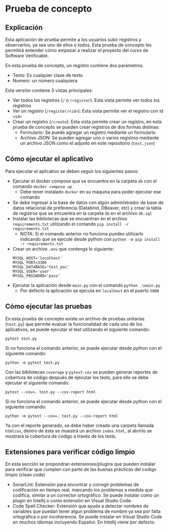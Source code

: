 # Prueba de concepto #

## Explicación ##
Esta aplicación de prueba permite a los usuarios subir registros y observarlos, ya sea uno de ellos o todos. Esta prueba de concepto les permitirá entender cómo empezar a realizar el proyecto del curso de Software Verificable.

En esta prueba de concepto, un registro contiene dos parámetros:
* Texto: Es cualquier clase de texto
* Numero: un número cualquiera

Esta versión contiene 3 vistas principales:
* Ver todos los registros (```/``` o ```/register```): Esta vista permite ver todos los registros
* Ver un registro (```/register/<id>```): Esta vista permite ver el registro con id ```<id>```
* Crear un registro (```/create```): Esta vista permite crear un registro, en esta prueba de concepto se pueden crear registros de dos formas distinas:
    * Formulario: Se puede agregar un registro mediante un formulario
    * Archivo JSON: Se pueden agregar uno o varios registros mediante un archivo JSON como el adjunto en este repositorio (```test.json```)

## Cómo ejecutar el aplicativo ##
Para ejecutar el aplicativo se deben seguir los siguientes pasos:
* Ejecutar el docker compose que se encuentra en la carpeta ```db``` con el comando ```docker compose up```
    * Debe tener instalado ```docker``` en su máquina para poder ejecutar ese comando
* Se debe ingresar a la base de datos con algún administrador de base de datos relacional de preferencia (Databind, DBeaver, etc) y crear la tabla de registros que se encuentra en la carpeta ```db``` en el archivo ```db.sql```
* Instalar las bibliotecas que se encuentran en el archivo ```requirements.txt``` utilizando el comando ```pip install -r requirements.txt```
    * NOTA: Si el comando anterior no funciona puedes utilizarlo indicando que se ejecute desde python con ```python -m pip install -r requirements.txt```
* Crear un archivo ```.env``` que contenga lo siguiente:
    ```
    MYSQL_HOST='localhost'
    MYSQL_PORT=3306
    MYSQL_DATABASE='test_poc'
    MYSQL_USER='user'
    MYSQL_PASSWORD='pass'
    ```
* Ejecutar la aplicación desde ```main.py``` con el comando ```python .\main.py```
    * Por defecto la aplicación se ejecuta en ```localhost``` en el puerto ```5000```

## Cómo ejecutar las pruebas ##
En esta prueba de concepto existe un archivo de pruebas unitarias (```test.py```) que permite evaluar la funcionalidad de cada uno de los aplicativos, se puede ejecutar el test utilizando el siguiente comando:

```pytest test.py```

Si no funciona el comando anterior, se puede ejecutar desde python con el siguiente comando:

```python -m pytest test.py```

Con las bibliotecas ```coverage``` y ```pytest-cov``` se pueden generar reportes de cobertura de código después de ejecutar los tests, para ello se debe ejecutar el siguiente comando:

```pytest --cov=. test.py --cov-report html```

Si no funciona el comando anterior, se puede ejecutar desde python con el siguiente comando:

```python -m pytest --cov=. test.py --cov-report html```

Ya con el reporte generado, se debe haber creado una carpeta llamada ```htmlcov```, dentro de ésta se muestrá un archivo ```index.html```, al abrirlo se mostrará la cobertura de codigo a través de los tests.


## Extensiones para verificar código limpio
En esta sección se propondran extensiones/plugins que pueden instalar para verificar que cumplen con parte de las buenas prácticas del codigo limpio (clean code)

* SonarLint: Extensión para encontrar y corregir problemas de codificación en tiempo real, marcando los problemas a medida que codifica, similar a un corrector ortográfico. Se puede instalar como un plugin en Intellij o como extensión en Visual Studio Code.
* Code Spell Checker: Extensión que ayuda a detectar nombres de variables que puedan tener algun problema de nombre ya sea por falta ortográfica o por incoherencia. Se puede instalar en Visual Studio Code en muchos idiomas incluyendo Español. En Intellij viene por defecto.
  
